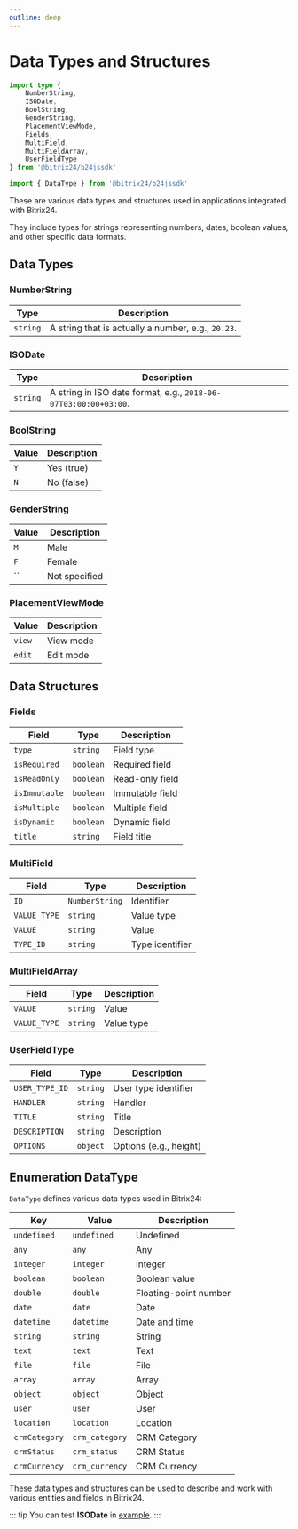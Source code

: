 ```yaml
---
outline: deep
---
```


# Data Types and Structures

```ts
import type {
	NumberString,
	ISODate,
	BoolString,
	GenderString,
	PlacementViewMode,
	Fields,
	MultiField,
	MultiFieldArray,
	UserFieldType
} from '@bitrix24/b24jssdk'

import { DataType } from '@bitrix24/b24jssdk'
```
These are various data types and structures used in applications integrated with Bitrix24.

They include types for strings representing numbers, dates, boolean values, and other specific data formats.

## Data Types

### NumberString

| Type     | Description                                        |
|----------|----------------------------------------------------|
| `string` | A string that is actually a number, e.g., `20.23`. |

### ISODate

| Type     | Description                                                     |
|----------|-----------------------------------------------------------------|
| `string` | A string in ISO date format, e.g., `2018-06-07T03:00:00+03:00`. |

### BoolString

| Value | Description |
|-------|-------------|
| `Y`   | Yes (true)  |
| `N`   | No (false)  |

### GenderString

| Value | Description   |
|-------|---------------|
| `M`   | Male          |
| `F`   | Female        |
| ``    | Not specified |

### PlacementViewMode

| Value  | Description |
|--------|-------------|
| `view` | View mode   |
| `edit` | Edit mode   |

## Data Structures

### Fields

| Field         | Type      | Description     |
|---------------|-----------|-----------------|
| `type`        | `string`  | Field type      |
| `isRequired`  | `boolean` | Required field  |
| `isReadOnly`  | `boolean` | Read-only field |
| `isImmutable` | `boolean` | Immutable field |
| `isMultiple`  | `boolean` | Multiple field  |
| `isDynamic`   | `boolean` | Dynamic field   |
| `title`       | `string`  | Field title     |

### MultiField

| Field        | Type           | Description     |
|--------------|----------------|-----------------|
| `ID`         | `NumberString` | Identifier      |
| `VALUE_TYPE` | `string`       | Value type      |
| `VALUE`      | `string`       | Value           |
| `TYPE_ID`    | `string`       | Type identifier |

### MultiFieldArray

| Field        | Type     | Description |
|--------------|----------|-------------|
| `VALUE`      | `string` | Value       |
| `VALUE_TYPE` | `string` | Value type  |

### UserFieldType

| Field          | Type     | Description            |
|----------------|----------|------------------------|
| `USER_TYPE_ID` | `string` | User type identifier   |
| `HANDLER`      | `string` | Handler                |
| `TITLE`        | `string` | Title                  |
| `DESCRIPTION`  | `string` | Description            |
| `OPTIONS`      | `object` | Options (e.g., height) |

## Enumeration DataType

`DataType` defines various data types used in Bitrix24:

| Key           | Value          | Description           |
|---------------|----------------|-----------------------|
| `undefined`   | `undefined`    | Undefined             |
| `any`         | `any`          | Any                   |
| `integer`     | `integer`      | Integer               |
| `boolean`     | `boolean`      | Boolean value         |
| `double`      | `double`       | Floating-point number |
| `date`        | `date`         | Date                  |
| `datetime`    | `datetime`     | Date and time         |
| `string`      | `string`       | String                |
| `text`        | `text`         | Text                  |
| `file`        | `file`         | File                  |
| `array`       | `array`        | Array                 |
| `object`      | `object`       | Object                |
| `user`        | `user`         | User                  |
| `location`    | `location`     | Location              |
| `crmCategory` | `crm_category` | CRM Category          |
| `crmStatus`   | `crm_status`   | CRM Status            |
| `crmCurrency` | `crm_currency` | CRM Currency          |

These data types and structures can be used to describe and work with various entities and fields in Bitrix24.

::: tip
You can test **ISODate** in [example](https://github.com/bitrix24/b24sdk-examples/blob/main/js/02-nuxt-hook/pages/hook/crm-item-list.client.vue).
:::